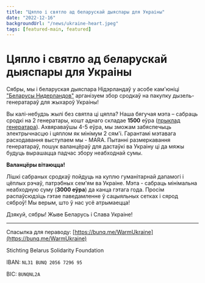 ```yaml
---
title: "Цяпло і святло ад беларускай дыяспары для Украіны"
date: "2022-12-16"
backgroundUrl: "/news/ukraine-heart.jpeg"
tags: [featured-main, featured]
---
```


# Цяпло і святло ад беларускай дыяспары для Украіны

Сябры, мы і беларуская дыяспара Нідэрландаў у асобе кам'юніці ["Беларусы Нидерландов"](https://t.me/nlbychat) арганізуем
збор сродкаў на пакупку дызель-генератараў для жыхароў Украіны!

Вы калі-небудзь жылі без святла ці цяпла?
Наша бягучая мэта – сабраць сродкі на 2 генератары, кошт аднаго складае **1500** еўра ([прыклад генератара](https://www.nize-products.nl/nl/hyundai-diesel-generator-5kw-418cc.html)).
Ахвяраваўшы 4-5 еўра, мы зможам забяспечыць электрычнасцю і цяплом як мінімум 2 сям'і.
Гарантамі мэтавага расходавання выступаем мы - МАRА.
Пытанні размеркавання генератараў, пошук валанцёраў для дастаўкі ва Украіну ці да мяжы будуць вырашацца падчас збору неабходнай сумы. 

**Валанцёры вітаюцца!**

Лішкі сабраных сродкаў пойдуць на куплю гуманітарнай дапамогі і цёплых рэчаў, патрэбных сем'ям ва Украіне.
Мэта - сабраць мінімальна неабходную суму (**3000 еўра**) да канца гэтага года.
Просім распаўсюдзіць гэтае паведамленне ў сацыяльных сетках і сярод сяброў! Мы верым, што ў нас усё атрымаецца!

Дзякуй, сябры!
Жыве Беларусь і Слава Украіне!

---

Спасылка для пераводу:
[https://bunq.me/WarmUkraine](https://bunq.me/WarmUkraine)

Stichting Belarus Solidarity Foundation

IBAN: `NL31 BUNQ 2056 7296 95`

BIC: `BUNQNL2A`
